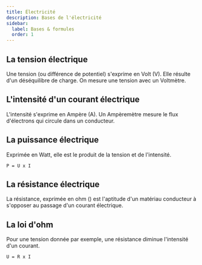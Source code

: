 ```yaml
---
title: Électricité
description: Bases de l'électricité
sidebar:
  label: Bases & formules
  order: 1
---
```


## La tension électrique

Une tension (ou différence de potentiel) s'exprime en Volt (V). Elle résulte d'un déséquilibre de charge. On mesure une tension avec un Voltmètre.

## L'intensité d'un courant électrique

L'intensité s'exprime en Ampère (A). Un Ampèremètre mesure le flux d'électrons qui circule dans un conducteur.

## La puissance électrique

Exprimée en Watt, elle est le produit de la tension et de l'intensité.

```
P = U x I
```

## La résistance électrique

La résistance, exprimée en ohm () est l'aptitude d'un matériau conducteur à s'opposer au passage d'un courant électrique.

## La loi d'ohm

Pour une tension donnée par exemple, une résistance diminue l'intensité d'un courant.

```
U = R x I
```
